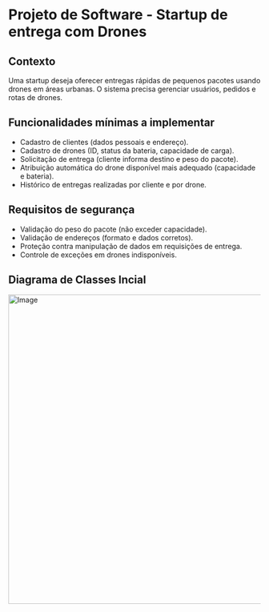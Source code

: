 # Projeto de Software - Startup de entrega com Drones

## Contexto

Uma startup deseja oferecer entregas rápidas de pequenos pacotes usando drones em áreas urbanas. O sistema precisa gerenciar usuários, pedidos e rotas de drones.

## Funcionalidades mínimas a implementar

- Cadastro de clientes (dados pessoais e endereço).
- Cadastro de drones (ID, status da bateria, capacidade de carga).
- Solicitação de entrega (cliente informa destino e peso do pacote).
- Atribuição automática do drone disponível mais adequado (capacidade e bateria).
- Histórico de entregas realizadas por cliente e por drone.

## Requisitos de segurança

- Validação do peso do pacote (não exceder capacidade).
- Validação de endereços (formato e dados corretos).
- Proteção contra manipulação de dados em requisições de entrega.
- Controle de exceções em drones indisponíveis.

## Diagrama de Classes Incial 

<img width="761" height="618" alt="Image" src="https://github.com/user-attachments/assets/7a520b6e-761b-4357-bc51-4c2d32e3c78d" />
